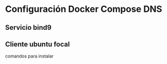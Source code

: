# Configuración Docker Compose DNS

## Servicio bind9

## Cliente ubuntu focal

comandos para instalar